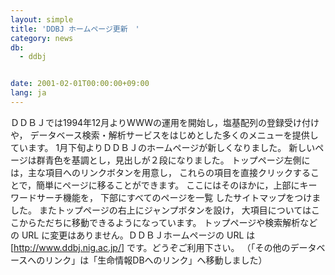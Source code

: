 ```yaml
---
layout: simple
title: 'DDBJ ホームページ更新　'
category: news
db:
  - ddbj


date: 2001-02-01T00:00:00+09:00
lang: ja
---
```


ＤＤＢＪでは1994年12月よりWWWの運用を開始し，塩基配列の登録受け付けや， データベース検索・解析サービスをはじめとした多くのメニューを提供しています。 1月下旬よりＤＤＢＪのホームページが新しくなりました。 新しいページは群青色を基調とし，見出しが２段になりました。 トップページ左側には，主な項目へのリンクボタンを用意し， これらの項目を直接クリックすることで，簡単にページに移ることができます。 ここにはそのほかに，上部にキーワードサーチ機能を， 下部にすべてのページを一覧 したサイトマップをつけました。 またトップページの右上にジャンプボタンを設け， 大項目についてはここからただちに移動できるようになっています。 トップページや検索解析などの URL に変更はありません。ＤＤＢＪホームページの URL は [<a href="/">http://www.ddbj.nig.ac.jp/</a>] です。どうぞご利用下さい。 （「その他のデータベースへのリンク」は「生命情報DBへのリンク」へ移動しました）
